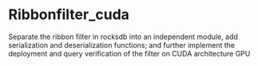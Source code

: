 # Ribbonfilter_cuda
Separate the ribbon filter in rocksdb into an independent module, add serialization and deserialization functions; and further implement the deployment and query verification of the filter on CUDA architecture GPU

